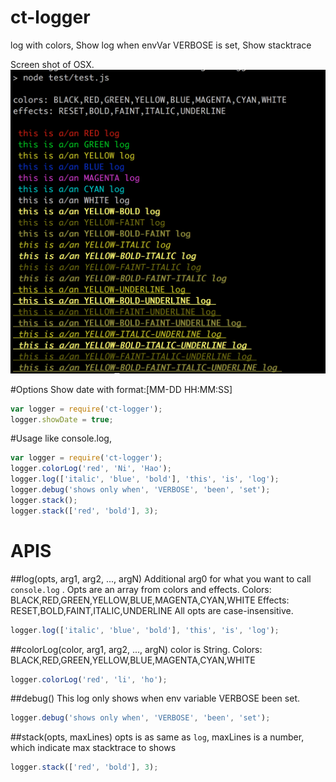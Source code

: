 # ct-logger
log with colors,
Show log when envVar VERBOSE is set,
Show stacktrace

Screen shot of OSX.
![alt tag](./screenshot_OSX.png)

#Options
Show date with format:[MM-DD HH:MM:SS]
```js
var logger = require('ct-logger');
logger.showDate = true;
```
#Usage
like console.log,
```js
var logger = require('ct-logger');
logger.colorLog('red', 'Ni', 'Hao');
logger.log(['italic', 'blue', 'bold'], 'this', 'is', 'log');
logger.debug('shows only when', 'VERBOSE', 'been', 'set');
logger.stack();
logger.stack(['red', 'bold'], 3);
```
# APIS

##log(opts, arg1, arg2, ..., argN)
Additional arg0 for what you want to call `console.log` .
Opts are an array from colors and effects.
Colors: BLACK,RED,GREEN,YELLOW,BLUE,MAGENTA,CYAN,WHITE
Effects: RESET,BOLD,FAINT,ITALIC,UNDERLINE
All opts are case-insensitive.

```js
logger.log(['italic', 'blue', 'bold'], 'this', 'is', 'log');
```

##colorLog(color, arg1, arg2, ..., argN)
color is String.
Colors: BLACK,RED,GREEN,YELLOW,BLUE,MAGENTA,CYAN,WHITE
```js
logger.colorLog('red', 'li', 'ho');
```

##debug()
This log only shows when env variable VERBOSE been set.
```js
logger.debug('shows only when', 'VERBOSE', 'been', 'set');
```
##stack(opts, maxLines)
opts is as same as `log`, maxLines is a number, which indicate max stacktrace to shows
```js
logger.stack(['red', 'bold'], 3);
```
